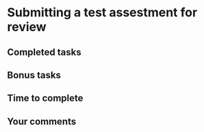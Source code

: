 # Submitting a test assestment for review

## Completed tasks

## Bonus tasks

## Time to complete

## Your comments